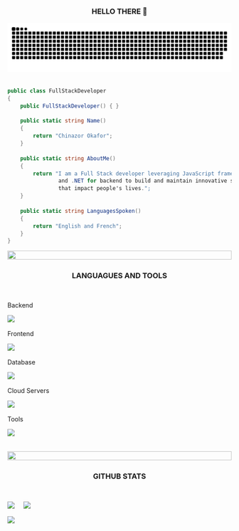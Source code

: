 <h3 align="center"> HELLO THERE 👋 </h3>

<picture>
  <source media="(prefers-color-scheme: dark)" srcset="https://raw.githubusercontent.com/platane/platane/output/github-contribution-grid-snake-dark.svg">
  <source media="(prefers-color-scheme: light)" srcset="https://raw.githubusercontent.com/platane/platane/output/github-contribution-grid-snake.svg">
  <img alt="github contribution grid snake animation" src="https://raw.githubusercontent.com/platane/platane/output/github-contribution-grid-snake.svg">
</picture>

```csharp

public class FullStackDeveloper 
{
    public FullStackDeveloper() { }

    public static string Name()
    {
        return "Chinazor Okafor";
    }

    public static string AboutMe()
    {
        return "I am a Full Stack developer leveraging JavaScript frameworks for frontend
                and .NET for backend to build and maintain innovative software applications
                that impact people's lives.";
    }

    public static string LanguagesSpoken()
    {
        return "English and French";
    }
}
```

<img src="https://i.imgur.com/dBaSKWF.gif" height="20" width="100%">

<h3 align="center">LANGUAGUES AND TOOLS</h3>

<br/>

Backend
<p align="left">
  <a href="https://skillicons.dev">
    <img src="https://skillicons.dev/icons?i=cs,dotnet" />
  </a>
</p>

Frontend
<p align="left">
  <a href="https://skillicons.dev">
    <img src="https://skillicons.dev/icons?i=html,css,bootstrap,js,ts,react,vue,angular" />
  </a>
</p>

Database
<p align="left">
  <a href="https://skillicons.dev">
    <img src="https://skillicons.dev/icons?i=mongodb,mysql,postgresql" />
  </a>
</p>

Cloud Servers
<p align="left">
  <a href="https://skillicons.dev">
    <img src="https://skillicons.dev/icons?i=azure,firebase" />
  </a>
</p>

Tools
<p align="left">
  <a href="https://skillicons.dev">
    <img src="https://skillicons.dev/icons?i=git,github,gitlab,docker,vscode,postman,visualstudio,redis,rabbitmq,kubernetes" />
  </a>
</p>

<br/>

<img src="https://i.imgur.com/dBaSKWF.gif" height="20" width="100%">

<h3 align="center">GITHUB STATS</h3>
<br/>

![](https://github-readme-stats.vercel.app/api?username=Fred-Michael&theme=calm&hide_border=false&include_all_commits=false&count_private=false)&nbsp;&nbsp;&nbsp;&nbsp;
![](https://github-readme-streak-stats.herokuapp.com/?user=Fred-Michael&theme=calm&hide_border=false)

[![](https://visitcount.itsvg.in/api?id=Fred-Michael&icon=0&color=0)](https://visitcount.itsvg.in)

